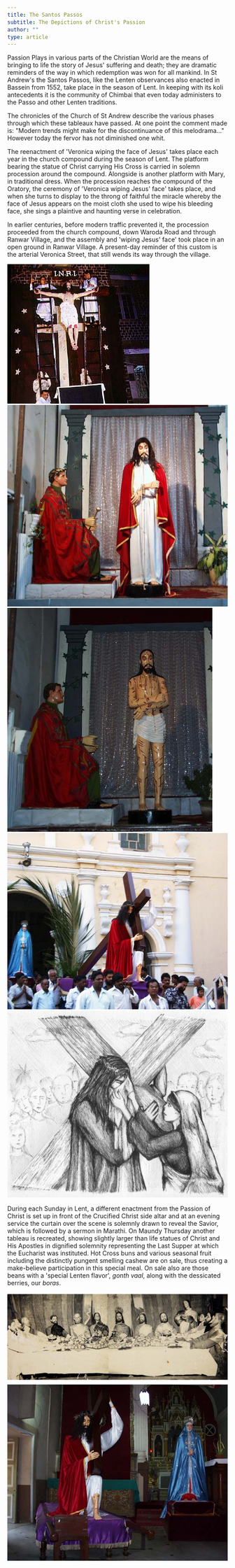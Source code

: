 ```yaml
---
title: The Santos Passos
subtitle: The Depictions of Christ's Passion
author: ""
type: article
---
```



Passion Plays in various parts of the Christian World are the means of
bringing to life the story of Jesus' suffering and death; they are
dramatic reminders of the way in which redemption was won for all
mankind. In St Andrew's the Santos Passos, like the Lenten observances
also enacted in Bassein from 1552, take place in the season of Lent. In
keeping with its koli antecedents it is the community of Chimbai that
even today administers to the Passo and other Lenten traditions.

The chronicles of the Church of St Andrew describe the various phases
through which these tableaux have passed. At one point the comment made
is: "Modern trends might make for the discontinuance of this
melodrama..." However today the fervor has not diminished one whit.

The reenactment of 'Veronica wiping the face of Jesus' takes place
each year in the church compound during the season of Lent. The platform
bearing the statue of Christ carrying His Cross is carried in
solemn procession around the compound. Alongside is another platform
with Mary, in traditional dress. When the procession reaches the
compound of the Oratory, the ceremony of 'Veronica wiping Jesus'
face' takes place, and when she turns to display to the throng of
faithful the miracle whereby the face of Jesus appears on the moist
cloth she used to wipe his bleeding face, she sings a plaintive and
haunting verse in celebration.

In earlier centuries, before modern traffic prevented it, the procession
proceeded from the church compound, down Waroda Road and through Ranwar
Village, and the assembly and 'wiping Jesus' face' took place in an
open ground in Ranwar Village. A present-day reminder of this custom is
the arterial Veronica Street, that still wends its way through the
village.


![](./passo2z.jpg)
![](./stanpass.jpg)
![](./stanpas0.jpg)
![](./veronica.jpg)
![](./GynelleV.jpg)

During each Sunday in Lent, a different enactment from the Passion of
Christ is set up in front of the Crucified Christ side altar and at an
evening service the curtain over the scene is solemnly drawn to reveal
the Savior, which is followed by a sermon in Marathi.
On Maundy Thursday another tableau is recreated, showing slightly larger
than life statues of Christ and His Apostles in dignified solemnity
representing the Last Supper at which the Eucharist was instituted.
Hot Cross buns and various seasonal fruit including the distinctly
pungent smelling cashew are on sale, thus creating a make-believe
participation in this special meal. On sale also are those beans with a
'special Lenten flavor', *gonth vaal*, along with the dessicated
berries, our *boras*.

![](./PassoApo.jpg)
![](./veronic0.jpg)
